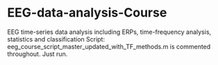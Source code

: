 # EEG-data-analysis-Course
EEG time-series data analysis including ERPs, time-frequency analysis, statistics and classification
Script: eeg_course_script_master_updated_with_TF_methods.m is commented throughout. Just run.
